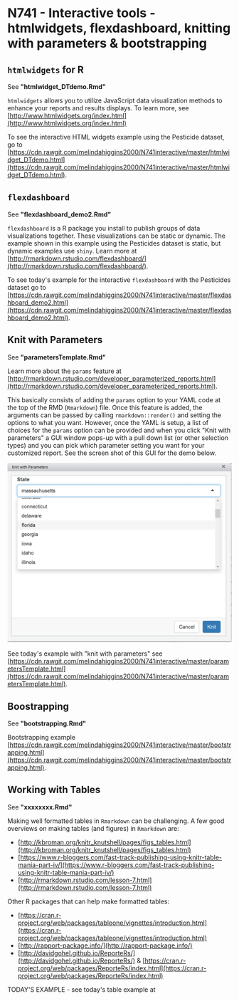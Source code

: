 # N741 - Interactive tools - htmlwidgets, flexdashboard, knitting with parameters & bootstrapping

## `htmlwidgets` for R 

See **"htmlwidget_DTdemo.Rmd"**

`htmlwidgets` allows you to utilize JavaScript data visualization methods to enhance your reports and results displays. To learn more, see [http://www.htmlwidgets.org/index.html](http://www.htmlwidgets.org/index.html)

To see the interactive HTML widgets example using the Pesticide dataset, go to [https://cdn.rawgit.com/melindahiggins2000/N741interactive/master/htmlwidget_DTdemo.html](https://cdn.rawgit.com/melindahiggins2000/N741interactive/master/htmlwidget_DTdemo.html).

## `flexdashboard`

See **"flexdashboard_demo2.Rmd"**

`flexdashboard` is a R package you install to publish groups of data visualizations together. These visualizations can be static or dynamic. The example shown in this example using the Pesticides dataset is static, but dynamic examples use `shiny`. Learn more at [http://rmarkdown.rstudio.com/flexdashboard/](http://rmarkdown.rstudio.com/flexdashboard/).

To see today's example for the interactive `flexdashboard` with the Pesticides dataset go to [https://cdn.rawgit.com/melindahiggins2000/N741interactive/master/flexdashboard_demo2.html](https://cdn.rawgit.com/melindahiggins2000/N741interactive/master/flexdashboard_demo2.html).

## Knit with Parameters

See **"parametersTemplate.Rmd"**

Learn more about the `params` feature at [http://rmarkdown.rstudio.com/developer_parameterized_reports.html](http://rmarkdown.rstudio.com/developer_parameterized_reports.html).

This basically consists of adding the `params` option to your YAML code at the top of the RMD (`Rmarkdown`) file. Once this feature is added, the arguments can be passed by calling `rmarkdown::render()` and setting the options to what you want. However, once the YAML is setup, a list of choices for the `params` option can be provided and when you click "Knit with parameters" a GUI window pops-up with a pull down list (or other selection types) and you can pick which parameter setting you want for your customized report. See the screen shot of this GUI for the demo below.

![Knit with Parameters GUI](knitWparams.jpg)

See today's example with "knit with parameters" see [https://cdn.rawgit.com/melindahiggins2000/N741interactive/master/parametersTemplate.html](https://cdn.rawgit.com/melindahiggins2000/N741interactive/master/parametersTemplate.html).

## Boostrapping

See **"bootstrapping.Rmd"**

Bootstrapping example [https://cdn.rawgit.com/melindahiggins2000/N741interactive/master/bootstrapping.html](https://cdn.rawgit.com/melindahiggins2000/N741interactive/master/bootstrapping.html).

## Working with Tables

See **"xxxxxxxx.Rmd"**

Making well formatted tables in `Rmarkdown` can be challenging. A few good  overviews on making tables (and figures) in `Rmarkdown` are:

* [http://kbroman.org/knitr_knutshell/pages/figs_tables.html](http://kbroman.org/knitr_knutshell/pages/figs_tables.html)
* [https://www.r-bloggers.com/fast-track-publishing-using-knitr-table-mania-part-iv/](https://www.r-bloggers.com/fast-track-publishing-using-knitr-table-mania-part-iv/)
* [http://rmarkdown.rstudio.com/lesson-7.html](http://rmarkdown.rstudio.com/lesson-7.html)

Other R packages that can help make formatted tables:

* [https://cran.r-project.org/web/packages/tableone/vignettes/introduction.html](https://cran.r-project.org/web/packages/tableone/vignettes/introduction.html)
* [http://rapport-package.info/](http://rapport-package.info/)
* [http://davidgohel.github.io/ReporteRs/](http://davidgohel.github.io/ReporteRs/) & [https://cran.r-project.org/web/packages/ReporteRs/index.html](https://cran.r-project.org/web/packages/ReporteRs/index.html)

TODAY'S EXAMPLE - see today's table example at

